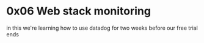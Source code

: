 # 0x06 Web stack monitoring


in this we're learning how to use datadog for two weeks before our free trial ends
